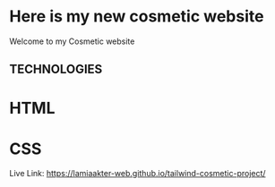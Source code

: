 # Here is my new cosmetic website

Welcome to my Cosmetic website

## TECHNOLOGIES
# HTML
# CSS
Live Link: https://lamiaakter-web.github.io/tailwind-cosmetic-project/